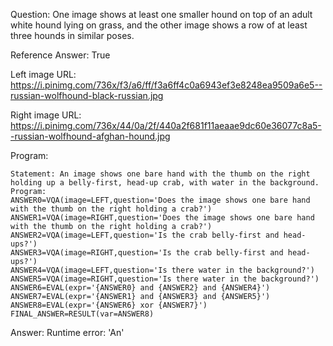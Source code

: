Question: One image shows at least one smaller hound on top of an adult white hound lying on grass, and the other image shows a row of at least three hounds in similar poses.

Reference Answer: True

Left image URL: https://i.pinimg.com/736x/f3/a6/ff/f3a6ff4c0a6943ef3e8248ea9509a6e5--russian-wolfhound-black-russian.jpg

Right image URL: https://i.pinimg.com/736x/44/0a/2f/440a2f681f11aeaae9dc60e36077c8a5--russian-wolfhound-afghan-hound.jpg

Program:

```
Statement: An image shows one bare hand with the thumb on the right holding up a belly-first, head-up crab, with water in the background.
Program:
ANSWER0=VQA(image=LEFT,question='Does the image shows one bare hand with the thumb on the right holding a crab?')
ANSWER1=VQA(image=RIGHT,question='Does the image shows one bare hand with the thumb on the right holding a crab?')
ANSWER2=VQA(image=LEFT,question='Is the crab belly-first and head-ups?')
ANSWER3=VQA(image=RIGHT,question='Is the crab belly-first and head-ups?')
ANSWER4=VQA(image=LEFT,question='Is there water in the background?')
ANSWER5=VQA(image=RIGHT,question='Is there water in the background?')
ANSWER6=EVAL(expr='{ANSWER0} and {ANSWER2} and {ANSWER4}')
ANSWER7=EVAL(expr='{ANSWER1} and {ANSWER3} and {ANSWER5}')
ANSWER8=EVAL(expr='{ANSWER6} xor {ANSWER7}')
FINAL_ANSWER=RESULT(var=ANSWER8)
```
Answer: Runtime error: 'An'

